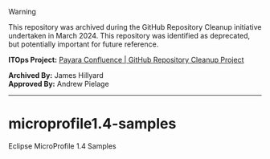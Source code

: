 > [!WARNING]
> This repository was archived during the GitHub Repository Cleanup initiative undertaken in March 2024. This repository was identified as deprecated, but potentially important for future reference.
>
> **ITOps Project:** [Payara Confluence | GitHub Repository Cleanup Project](https://payara.atlassian.net/wiki/spaces/ITOPS/pages/4173201508/GitHub+Repository+Cleanup)
> 
> **Archived By:** James Hillyard\
> **Approved By:** Andrew Pielage
---

# microprofile1.4-samples
Eclipse MicroProfile 1.4 Samples
